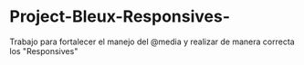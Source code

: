 # Project-Bleux-Responsives-
Trabajo para fortalecer el manejo del @media y realizar de manera correcta los "Responsives"
